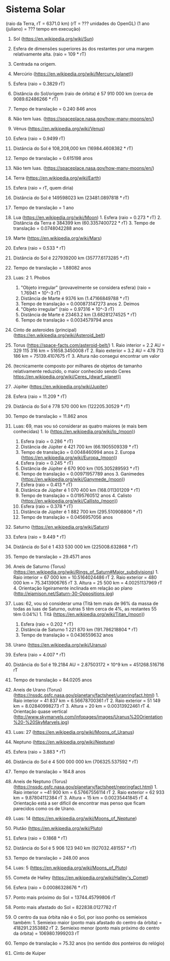 # Sistema Solar
(raio da Terra, rT = 6371.0 km)
(rT = ??? unidades do OpenGL)
(1 ano (juliano) = ??? tempo em execução)

1. Sol (https://en.wikipedia.org/wiki/Sun)
  1. Esfera de dimensões superiores às dos restantes por uma margem relativamente alta. (raio = 109 * rT)
  2. Centrada na origem.

2. Mercúrio (https://en.wikipedia.org/wiki/Mercury_(planet))
  1. Esfera (raio = 0.3829 rT)
  2. Distância do Sol/origem (raio de órbita) é 57 910 000 km (cerca de 9089.62486266 * rT)
  3. Tempo de translação = 0.240 846 anos
  4. Não tem luas. (https://spaceplace.nasa.gov/how-many-moons/en/)

3. Vénus (https://en.wikipedia.org/wiki/Venus)
  1. Esfera (raio = 0.9499 rT)
  2. Distância do Sol é 108,208,000 km (16984.4608382 * rT)
  3. Tempo de translação = 0.615198 anos
  3. Não tem luas. (https://spaceplace.nasa.gov/how-many-moons/en/)

4. Terra (https://en.wikipedia.org/wiki/Earth)
  1. Esfera (raio = rT, quem diria)
  2. Distância do Sol é 149598023 km (23481.0897818 * rT)
  3. Tempo de translação = 1 ano
  4. Lua (https://en.wikipedia.org/wiki/Moon)
    1. Esfera (raio = 0.273 * rT)
    2. Distância da Terra é 384399 km (60.3357400722 * rT)
    3. Tempo de translação = 0.0748042288 anos

5. Marte (https://en.wikipedia.org/wiki/Mars)
  1. Esfera (raio = 0.533 * rT)
  2. Distância do Sol é 227939200 km (35777.6173285 * rT)
  3. Tempo de translação = 1.88082 anos
  4. Luas: 2
    1. Phobos
      1. "Objeto irregular" (provavelmente se considera esfera) (raio = 1.76941 * 10^-3 rT)
      2. Distância de Marte é 9376 km (1.47166849788 * rT)
      3. Tempo de translação = 0.000873147273 anos
    2. Deimos
      1. "Objeto irregular" (raio = 0.97316 * 10^-3 rT)
      2. Distância de Marte é 23463.2 km (3.68281274525 * rT)
      3. Tempo de translação = 0.0034579794 anos

6. Cinto de asteroides (principal) (https://en.wikipedia.org/wiki/Asteroid_belt)
  1. Torus (https://space-facts.com/asteroid-belt/)
    1. Raio interior = 2.2 AU = 329 115 316 km = 51658.3450008 rT
    2. Raio exterior = 3.2 AU = 478 713 186 km = 75139.4107675 rT
    3. Altura não consegui encontrar um valor
  2. (tecnicamente composto por milhares de objetos de tamanho relativamente reduzido, o maior conhecido sendo Ceres https://en.wikipedia.org/wiki/Ceres_(dwarf_planet)) 

7. Júpiter (https://en.wikipedia.org/wiki/Jupiter)
  1. Esfera (raio = 11.209 * rT)
  2. Distância do Sol é 778 570 000 km (122205.30529 * rT)
  3. Tempo de translação = 11.862 anos
  4. Luas: 69, mas vou só considerar as quatro maiores (e mais bem conhecidas)
    1. Io (https://en.wikipedia.org/wiki/Io_(moon))
      1. Esfera (raio = 0.286 * rT)
      2. Distância de Júpiter é 421 700 km (66.1905509339 * rT)
      3. Tempo de translação = 0.0048460994 anos
    2. Europa (https://en.wikipedia.org/wiki/Europa_(moon))
      1. Esfera (raio = 0.245 * rT)
      2. Distância de Júpiter é 670 900 km (105.305289593 * rT)
      3. Tempo de translação = 0.00971957789 anos
    3. Ganimedes (https://en.wikipedia.org/wiki/Ganymede_(moon))
      1. Esfera (raio = 0.413 * rT)
      2. Distânica de Júpiter é 1 070 400 km (168.011301209 * rT)
      3. Tempo de translação = 0.0195760512 anos
    4. Calisto (https://en.wikipedia.org/wiki/Callisto_(moon))
      1. Esfera (raio = 0.378 * rT)
      2. Distância de Júpiter é 1 882 700 km (295.510908806 * rT)
      3. Tempo de translação = 0.0456957056 anos

8. Saturno (https://en.wikipedia.org/wiki/Saturn)
  1. Esfera (raio = 9.449 * rT)
  2. Distância do Sol é 1 433 530 000 km (225008.632868 * rT)
  3. Tempo de translação = 29.4571 anos
  4. Aneis de Saturno (Torus) (https://en.wikipedia.org/wiki/Rings_of_Saturn#Major_subdivisions)
    1. Raio interior = 67 000 km = 10.5164024486 rT
    2. Raio exterior = 480 000 km = 75.3413906765 rT
    3. Altura = 25 500 km = 4.00251137969 rT
    4. Orientação ligeiramente inclinada em relação ao plano (http://ejamison.net/Saturn-30-Oppositions.jpg)
  5. Luas: 62, vou só considerar uma (Titã tem mais de 96% da massa de todas as luas de Saturno, outras 5 têm cerca de 4%, as restantes 55 têm 0.04%)
    1. Titã (https://en.wikipedia.org/wiki/Titan_(moon))
      1. Esfera (raio = 0.202 * rT)
      2. Distância de Saturno 1 221 870 km (191.786218804 * rT)
      3. Tempo de translação = 0.0436559632 anos

9. Urano (https://en.wikipedia.org/wiki/Uranus)
  1. Esfera (raio = 4.007 * rT)
  2. Distância do Sol é 19.2184 AU = 2.87503172 × 10^9 km = 451268.516716 rT
  3. Tempo de translação = 84.0205 anos
  4. Aneis de Urano (Torus) (https://nssdc.gsfc.nasa.gov/planetary/factsheet/uranringfact.html)
    1. Raio interior = 41 837 km = 6.56678700361 rT
    2. Raio exterior = 51 149 km = 8.02840998273 rT
    3. Altura = 20 km = 0.00313922461 rT
    4. Orientação quase vertical (http://www.skymarvels.com/infopages/images/Uranus%20Orientation%20-%20SkyMarvels.jpg)
  5. Luas: 27 (https://en.wikipedia.org/wiki/Moons_of_Uranus)

10. Neptuno (https://en.wikipedia.org/wiki/Neptune)
  1. Esfera (raio = 3.883 * rT)
  2. Distância do Sol é 4 500 000 000 km (706325.537592 * rT)
  3. Tempo de translação = 164.8 anos
  4. Aneis de Neptuno (Torus) (https://nssdc.gsfc.nasa.gov/planetary/factsheet/nepringfact.html)
    1. Raio interior = ~41 900 km = 6.57667556114 rT
    2. Raio exterior = 62 933 km = 9.87804112384 rT
    3. Altura = 15 km = 0.00235441845 rT
    4. Orientação está a ser difícil de encontrar mas penso que ficam parecidos como os de Urano.
  5. Luas: 14 (https://en.wikipedia.org/wiki/Moons_of_Neptune)


11. Plutão (https://en.wikipedia.org/wiki/Pluto)
  1. Esfera (raio = 0.1868 * rT)
  2. Distância do Sol é 5 906 123 940 km (927032.481557 * rT)
  3. Tempo de translação = 248.00 anos
  4. Luas: 5 (https://en.wikipedia.org/wiki/Moons_of_Pluto)

12. Cometa de Halley (https://en.wikipedia.org/wiki/Halley's_Comet)
  1. Esfera (raio = 0.00086328676 * rT)
  2. Ponto mais próximo do Sol = 13744.45799806 rT
  3. Ponto mais afastado do Sol = 822838.0127782 rT
  4. O centro da sua órbita não é o Sol, por isso ponho os semieixos também:
    1. Semieixo maior (ponto mais afastado do centro da órbita) = 418291.2353882 rT
    2. Semieixo menor (ponto mais próximo do centro da órbita) = 106980.1999203 rT
  5. Tempo de translação = 75.32 anos (no sentido dos ponteiros do relógio)

13. Cinto de Kuiper